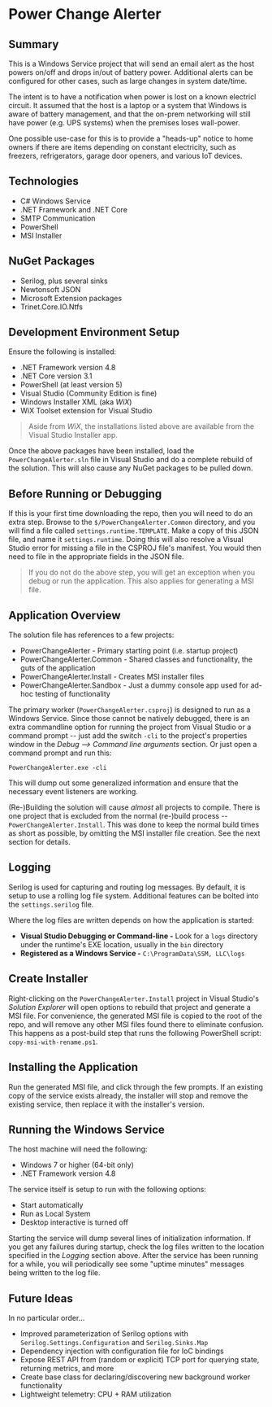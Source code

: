 # Power Change Alerter

## Summary

This is a Windows Service project that will send an email alert as the host powers on/off and drops in/out of battery power.  Additional alerts can be configured for other cases, such as large changes in system date/time.

The intent is to have a notification when power is lost on a known electricl circuit.  It assumed that the host is a laptop or a system that Windows is aware of battery management, and that the on-prem networking will still have power (e.g. UPS systems) when the premises loses wall-power.

One possible use-case for this is to provide a "heads-up" notice to home owners if there are items depending on constant electricity, such as freezers, refrigerators, garage door openers, and various IoT devices.

## Technologies

* C# Windows Service
* .NET Framework and .NET Core
* SMTP Communication
* PowerShell
* MSI Installer

## NuGet Packages

* Serilog, plus several sinks
* Newtonsoft JSON
* Microsoft Extension packages
* Trinet.Core.IO.Ntfs

## Development Environment Setup

Ensure the following is installed:

* .NET Framework version 4.8
* .NET Core version 3.1
* PowerShell (at least version 5)
* Visual Studio (Community Edition is fine)
* Windows Installer XML (aka _WiX_)
* WiX Toolset extension for Visual Studio

> Aside from _WiX_, the installations listed above are available from the Visual Studio Installer app.

Once the above packages have been installed, load the `PowerChangeAlerter.sln` file in Visual Studio and do a complete rebuild of the solution.  This will also cause any NuGet packages to be pulled down.

## Before Running or Debugging

If this is your first time downloading the repo, then you will need to do an extra step.  Browse to the `$/PowerChangeAlerter.Common` directory, and you will find a file called `settings.runtime.TEMPLATE`.  Make a copy of this JSON file, and name it `settings.runtime`.  Doing this will also resolve a Visual Studio error for missing a file in the CSPROJ file's manifest.  You would then need to file in the appropriate fields in the JSON file.

> If you do not do the above step, you will get an exception when you debug or run the application.  This also applies for generating a MSI file.

## Application Overview

The solution file has references to a few projects:

* PowerChangeAlerter - Primary starting point (i.e. startup project)
* PowerChangeAlerter.Common - Shared classes and functionality, the guts of the application
* PowerChangeAlerter.Install - Creates MSI installer files
* PowerChangeAlerter.Sandbox - Just a dummy console app used for ad-hoc testing of functionality

The primary worker (`PowerChangeAlerter.csproj`) is designed to run as a Windows Service.  Since those cannot be natively debugged, there is an extra commandline option for running the project from Visual Studio or a command prompt -- just add the switch `-cli` to the project's properties window in the _Debug --> Command line arguments_ section.  Or just open a command prompt and run this:

```
PowerChangeAlerter.exe -cli
```

This will dump out some generalized information and ensure that the necessary event listeners are working.

(Re-)Building the solution will cause _almost_ all projects to compile.  There is one project that is excluded from the normal (re-)build process -- `PowerChangeAlerter.Install`.  This was done to keep the normal build times as short as possible, by omitting the MSI installer file creation.  See the next section for details.

## Logging

Serilog is used for capturing and routing log messages.  By default, it is setup to use a rolling log file system.  Additional features can be bolted into the `settings.serilog` file.

Where the log files are written depends on how the application is started:

* **Visual Studio Debugging or Command-line -** Look for a `logs` directory under the runtime's EXE location, usually in the `bin` directory
* **Registered as a Windows Service -** `C:\ProgramData\SSM, LLC\logs`

## Create Installer

Right-clicking on the `PowerChangeAlerter.Install` project in Visual Studio's _Solution Explorer_ will open options to rebuild that project and generate a MSI file.  For convenience, the generated MSI file is copied to the root of the repo, and will remove any other MSI files found there to eliminate confusion.  This happens as a post-build step that runs the following PowerShell script: `copy-msi-with-rename.ps1`.

## Installing the Application

Run the generated MSI file, and click through the few prompts.  If an existing copy of the service exists already, the installer will stop and remove the existing service, then replace it with the installer's version.

## Running the Windows Service

The host machine will need the following:

* Windows 7 or higher (64-bit only)
* .NET Framework version 4.8

The service itself is setup to run with the following options:

* Start automatically
* Run as Local System
* Desktop interactive is turned off

Starting the service will dump several lines of initialization information.  If you get any failures during startup, check the log files written to the location specified in the _Logging_ section above.  After the service has been running for a while, you will periodically see some "uptime minutes" messages being written to the log file.

## Future Ideas

In no particular order...

* Improved parameterization of Serilog options with `Serilog.Settings.Configuration` and `Serilog.Sinks.Map`
* Dependency injection with configuration file for IoC bindings
* Expose REST API from (random or explicit) TCP port for querying state, returning metrics, and more
* Create base class for declaring/discovering new background worker functionality
* Lightweight telemetry: CPU + RAM utilization